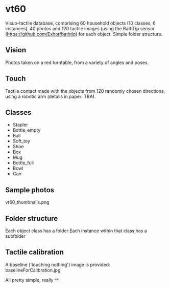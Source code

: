 # vt60
Visuo-tactile database, comprising 60 household objects (10 classes, 6 instances). 40 photos and 120 tactile images (using the BathTip sensor (https://github.com/Exhor/bathtip) for each object. Simple folder structure.

## Vision
Photos taken on a red turntable, from a variety of angles and poses.

## Touch
Tactile contact made with the objects from 120 randomly chosen directions, using a robotic arm (details in paper: TBA).

## Classes
- Stapler
- Bottle_empty
- Ball
- Soft_toy
- Shoe
- Box
- Mug
- Bottle_full
- Bowl
- Can

## Sample photos
vt60_thumbnails.png

## Folder structure
Each object class has a folder
Each instance within that class has a subfolder

## Tactile calibration
A baseline ('touching nothing') image is provided: baselineForCalibration.jpg

All pretty simple, really ^^
